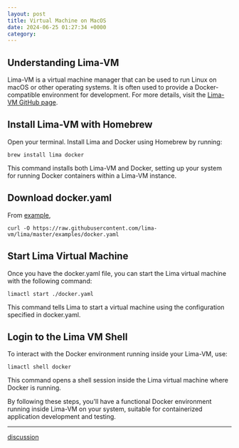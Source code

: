 ```yaml
---
layout: post
title: Virtual Machine on MacOS
date: 2024-06-25 01:27:34 +0000
category: 
---
```


## Understanding Lima-VM
Lima-VM is a virtual machine manager that can be used to run Linux on macOS or other operating systems. It is often used to provide a Docker-compatible environment for development. For more details, visit the [Lima-VM GitHub page](https://github.com/lima-vm/lima).

## Install Lima-VM with Homebrew
Open your terminal.
Install Lima and Docker using Homebrew by running:

```
brew install lima docker
```

This command installs both Lima-VM and Docker, setting up your system for running Docker containers within a Lima-VM instance.

## Download docker.yaml

From [example](https://github.com/lima-vm/lima/tree/master/examples),
```
curl -O https://raw.githubusercontent.com/lima-vm/lima/master/examples/docker.yaml
```

## Start Lima Virtual Machine
Once you have the docker.yaml file, you can start the Lima virtual machine with the following command:

```
limactl start ./docker.yaml
```

This command tells Lima to start a virtual machine using the configuration specified in docker.yaml.

## Login to the Lima VM Shell
To interact with the Docker environment running inside your Lima-VM, use:

```
limactl shell docker
```

This command opens a shell session inside the Lima virtual machine where Docker is running.

By following these steps, you'll have a functional Docker environment running inside Lima-VM on your system, suitable for containerized application development and testing.

---
[discussion](https://github.com/junkpiano/til/issues/36)
